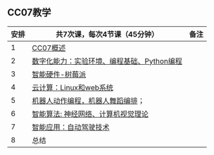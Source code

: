 ## CC07教学

| 安排 | 共7次课，每次4节课（45分钟）                    | 备注  |
| ---- | ----------------------------------------------- |  ------ |
| 1    | [CC07概述](../MEE-CC07.md)                                            |   |
| 2    | [数字化能力：实验环境、编程基础、Python编程](1st-DCC.md)      |   |
| 3    | [智能硬件-树莓派](2-raspberryPi.md)                      |   |
| 4    | [云计算：Linux和web系统](4-linux.md)                         |   |
| 5    | [机器人动作编程，机器人舞蹈编排](3-robot.md)；                |   |
| 6    | [智能算法: 神经网络、计算机视觉理论](5-AI.md) |   |
| 7    | [智能应用：自动驾驶技术](4-self-driving.md)   |   |
| 8    | 总结                                            |   |
